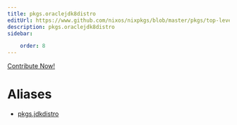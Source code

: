 ```yaml
---
title: pkgs.oraclejdk8distro
editUrl: https://www.github.com/nixos/nixpkgs/blob/master/pkgs/top-level/all-packages.nix#L16504C22
description: pkgs.oraclejdk8distro
sidebar:

    order: 8
---
```


<a href="https://www.github.com/nixos/nixpkgs/blob/master/pkgs/top-level/all-packages.nix#L16504C22">Contribute Now!</a>


# Aliases

- [pkgs.jdkdistro](reference/pkgs/pkgs-jdkdistro)


